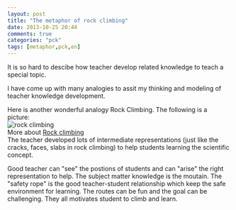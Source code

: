 ```yaml
---
layout: post
title: "The metaphor of rock climbing"
date: 2013-10-25 20:44
comments: true
categories: "pck"
tags: [metaphor,pck,en]
---
```

It is so hard to descibe how teacher develop related knowledge to teach a special topic.  

I have come up with many analogies to assit my thinking and modeling of teacher knowledge development.  

Here is another wonderful analogy Rock Climbing. The following is a picture:  
![rock climbing](https://raw.github.com/lukezhg/Freyja/master/rock-climbing.png)  
More about [Rock climbing](http://en.wikipedia.org/wiki/Rock_climbing#Crack_climbing)  
The teacher developed lots of intermediate representations (just like the cracks, faces, slabs in rock climbing) to help students learning the scientific concept.  

Good teacher can "see" the postions of students and can "arise" the right representation to help. The subject matter knowledge is the moutain. The "safety rope" is the good teacher-student relationship which keep the safe environment for learning. The routes can be fun and the goal can be challenging. They all motivates student to climb and learn.   